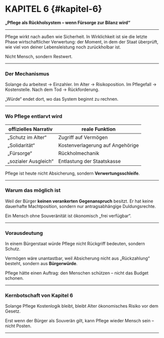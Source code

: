 # KAPITEL 6 {#kapitel-6}

**„Pflege als Rückholsystem – wenn Fürsorge zur Bilanz wird“**

---

Pflege wirkt nach außen wie Sicherheit.
In Wirklichkeit ist sie die letzte Phase wirtschaftlicher Verwertung:
der Moment, in dem der Staat überprüft,
wie viel von deiner Lebensleistung noch zurückholbar ist.

Nicht Mensch, sondern Restwert.

---

### Der Mechanismus

Solange du arbeitest → Einzahler.
Im Alter → Risikoposition.
Im Pflegefall → Kostenstelle.
Nach dem Tod → Rückforderung.

„Würde“ endet dort,
wo das System beginnt zu rechnen.

---

### Wo Pflege entlarvt wird

| offizielles Narrativ | reale Funktion                   |
| -------------------- | -------------------------------- |
| „Schutz im Alter“    | Zugriff auf Vermögen             |
| „Solidarität“        | Kostenverlagerung auf Angehörige |
| „Fürsorge“           | Rückholmechanik                  |
| „sozialer Ausgleich“ | Entlastung der Staatskasse       |

Pflege ist heute nicht Absicherung,
sondern **Verwertungsschleife**.

---

### Warum das möglich ist

Weil der Bürger **keinen verankerten Gegenanspruch** besitzt.
Er hat keine dauerhafte Machtposition,
sondern nur antragsabhängige Duldungsrechte.

Ein Mensch ohne Souveränität
ist ökonomisch „frei verfügbar“.

---

### Vorausdeutung

In einem Bürgerstaat würde Pflege
nicht Rückgriff bedeuten,
sondern Schutz.

Vermögen wäre unantastbar,
weil Absicherung nicht aus „Rückzahlung“ besteht,
sondern aus **Bürgerwürde**.

Pflege hätte einen Auftrag:
den Menschen schützen –
nicht das Budget schonen.

---

### Kernbotschaft von Kapitel 6

Solange Pflege Kostenlogik bleibt,
bleibt Alter ökonomisches Risiko vor dem Gesetz.

Erst wenn der Bürger als Souverän gilt,
kann Pflege wieder Mensch sein –
nicht Posten.

---
